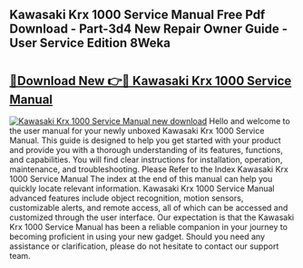 ## Kawasaki Krx 1000 Service Manual Free Pdf Download - Part-3d4 New Repair Owner Guide - User Service Edition 8Weka

# <h2><a href="http://bc20151.oget.top/?id=Kawasaki+Krx+1000+Service+Manual">🔗Download New 👉🔴 Kawasaki Krx 1000 Service Manual</a></h2>

[![Kawasaki Krx 1000 Service Manual new download](https://i.imgur.com/5g1atiW.png)](http://bc20151.oget.top/?id=Kawasaki+Krx+1000+Service+Manual)
Hello and welcome to the user manual for your newly unboxed Kawasaki Krx 1000 Service Manual. This guide is designed to help you get started with your product and provide you with a thorough understanding of its features, functions, and capabilities. You will find clear instructions for installation, operation, maintenance, and troubleshooting. Please Refer to the Index Kawasaki Krx 1000 Service Manual The index at the end of this manual can help you quickly locate relevant information. Kawasaki Krx 1000 Service Manual advanced features include object recognition, motion sensors, customizable alerts, and remote access, all of which can be accessed and customized through the user interface. Our expectation is that the Kawasaki Krx 1000 Service Manual has been a reliable companion in your journey to becoming proficient in using your new gadget. Should you need any assistance or clarification, please do not hesitate to contact our support team.
